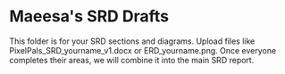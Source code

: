 # Maeesa's SRD Drafts
This folder is for your SRD sections and diagrams.
Upload files like PixelPals_SRD_yourname_v1.docx or ERD_yourname.png.
Once everyone completes their areas, we will combine it into the main SRD report.

